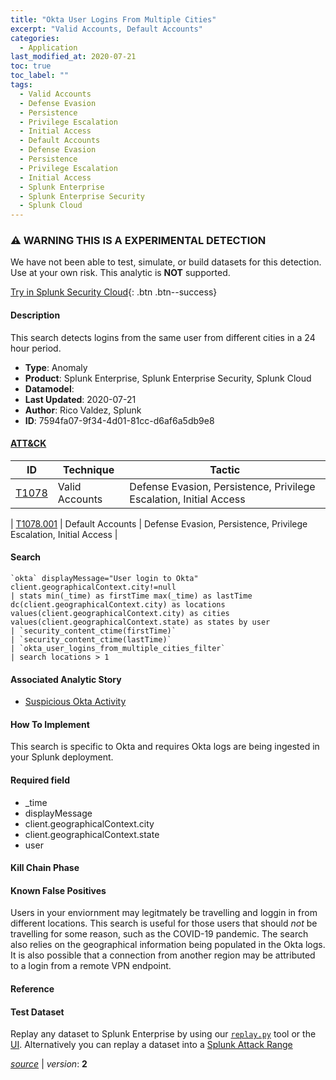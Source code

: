 ```yaml
---
title: "Okta User Logins From Multiple Cities"
excerpt: "Valid Accounts, Default Accounts"
categories:
  - Application
last_modified_at: 2020-07-21
toc: true
toc_label: ""
tags:
  - Valid Accounts
  - Defense Evasion
  - Persistence
  - Privilege Escalation
  - Initial Access
  - Default Accounts
  - Defense Evasion
  - Persistence
  - Privilege Escalation
  - Initial Access
  - Splunk Enterprise
  - Splunk Enterprise Security
  - Splunk Cloud
---
```


### ⚠️ WARNING THIS IS A EXPERIMENTAL DETECTION
We have not been able to test, simulate, or build datasets for this detection. Use at your own risk. This analytic is **NOT** supported.


[Try in Splunk Security Cloud](https://www.splunk.com/en_us/cyber-security.html){: .btn .btn--success}

#### Description

This search detects logins from the same user from different cities in a 24 hour period.

- **Type**: Anomaly
- **Product**: Splunk Enterprise, Splunk Enterprise Security, Splunk Cloud
- **Datamodel**: 
- **Last Updated**: 2020-07-21
- **Author**: Rico Valdez, Splunk
- **ID**: 7594fa07-9f34-4d01-81cc-d6af6a5db9e8


#### [ATT&CK](https://attack.mitre.org/)

| ID          | Technique   | Tactic         |
| ----------- | ----------- |--------------- |
| [T1078](https://attack.mitre.org/techniques/T1078/) | Valid Accounts | Defense Evasion, Persistence, Privilege Escalation, Initial Access |

| [T1078.001](https://attack.mitre.org/techniques/T1078/001/) | Default Accounts | Defense Evasion, Persistence, Privilege Escalation, Initial Access |

#### Search

```
`okta` displayMessage="User login to Okta" client.geographicalContext.city!=null 
| stats min(_time) as firstTime max(_time) as lastTime dc(client.geographicalContext.city) as locations values(client.geographicalContext.city) as cities values(client.geographicalContext.state) as states by user 
| `security_content_ctime(firstTime)`
| `security_content_ctime(lastTime)` 
| `okta_user_logins_from_multiple_cities_filter` 
| search locations > 1
```

#### Associated Analytic Story
* [Suspicious Okta Activity](/stories/suspicious_okta_activity)


#### How To Implement
This search is specific to Okta and requires Okta logs are being ingested in your Splunk deployment.

#### Required field
* _time
* displayMessage
* client.geographicalContext.city
* client.geographicalContext.state
* user


#### Kill Chain Phase


#### Known False Positives
Users in your enviornment may legitmately be travelling and loggin in from different locations. This search is useful for those users that should *not* be travelling for some reason, such as the COVID-19 pandemic. The search also relies on the geographical information being populated in the Okta logs. It is also possible that a connection from another region may be attributed to a login from a remote VPN endpoint.





#### Reference


#### Test Dataset
Replay any dataset to Splunk Enterprise by using our [`replay.py`](https://github.com/splunk/attack_data#using-replaypy) tool or the [UI](https://github.com/splunk/attack_data#using-ui).
Alternatively you can replay a dataset into a [Splunk Attack Range](https://github.com/splunk/attack_range#replay-dumps-into-attack-range-splunk-server)




[*source*](https://github.com/splunk/security_content/tree/develop/detections/experimental/application/okta_user_logins_from_multiple_cities.yml) \| *version*: **2**